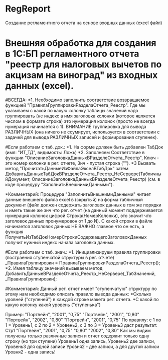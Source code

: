 # RegReport
Создание регламентного отчета на основе входных данных (excel файл)

# Внешняя обработка для создания в 1С:БП регламентного отчета "реестр для налоговых вычетов по акцизам на виноград" из входных данных (excel).

#ВСЕГДА:
*1. Необходимо заполнить соответствие возвращаемое функцией "ПравилаГруппировкиРазделаОтчета_Реестр". Где мы указываем с какой по какую колонку таблицы значений надо группировать (не индекс а имя заголовка колонки (которое является числом в формате строка) это нумерация колонок (просто не всегда нумерация начинается с 1).
ВНИМАНИЕ группировка для вывода РАЗЛИЧНЫХ (она ничего не ссумирует, используется в соответствии с задачей для вывода РАЗЛИЧНЫХ записей и формирования ступенек).

#Если работаем с таб. док.:
*1. На форме должен быть добавлен ТабДок (имя: "ИТ_ТД", видимость: Ложь)
*2. Заполняем Соответствие в функции "ОписаниеЗаголовкаДанныхВРазделеОтчета_Реестр", Ключ - это номер колонки в рег. отчете, Знч - пустая строка ("").
*3 Вызвать метод "ПрочитатьДанныеИзФайлаЭкселВТабДок" затем ДобавитьДанныеТабДокВРазделеОтчета_Реестр_НеСервере(ТабличныйДокумент, ОписаниеЗаголовкаДанныхВРазделеОтчета_Реестр) (см. в коде процедуру "ЗаполнитьВнешнимиДанными").

*Комментарий:
Процедура "ЗаполнитьВнешнимиДанными" читает данные внешнего файла excel в (скрытый) на форма табличный документ (файл должен содержать заголовок данных в том же порядки и иметь такие же знч что рег. отчет (на данный момент поддерживается нумерация колонок цифрой Строка(НомерКолонки), это значит что заголовок данных пронумеровон от 1 до N). С какой строки в файле начинается заголовок данных НЕ ВАЖНО главное что он есть, а функция ПолучитьИзТабДокНомерСтрокиСодержащегоЗаголовокДанных получит нужный индекс начала заголовка данных.

#Если работаем с таб. знач.:
*1. Инициализируем правила группировки (постраения ступенчатой структуры в рег. отчете) _ПравилаГруппировки	= ПравилаГруппировкиРазделаОтчета_Реестр();
*2. Имея таблицу значений вызываем метод ДобавитьДанныеВРазделеОтчета_Реестр_НеСервере(_ТабЗначений, _ПравилаГруппировки);

#Комментарий:
Данный рег. отчет имеет "ступенчатую" структуру по этому нам необходимо описать правило вывода данных:
*Сколько уровней ("ступеней") в каждой строке макета рег. отчета.
*С какой по какую колонку какой уровень ("ступенька")

Пример:
"Портвейн", "2001", "0,75"
"Портвейн", "2001", "0,80"
"Портвейн", "2002", "0,80"
"Портвейн", "2001", "0,75"
По правилу: с 1 по 1 = Уровень1, с 2 по 2 = Уровень2, с 3 по 3 = Уровень3
даст результат:
Стр1 "Портвейн", "2001", "0,75"
                         "0,80"
                 "2002", "0,80"
Как мы видим получены только различные записи и отчет содержит только одну строку (но три ступени)
Уровень1 одна запись, Уровень2 две записи, Уровень3 для одной записи Уровня2 - две записи, а для другой записи Уровня2 - одна запись!
